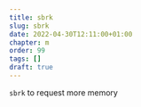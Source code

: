 ```yaml
---
title: sbrk
slug: sbrk
date: 2022-04-30T12:11:00+01:00
chapter: m
order: 99
tags: []
draft: true
---
```


`sbrk` to request more memory
